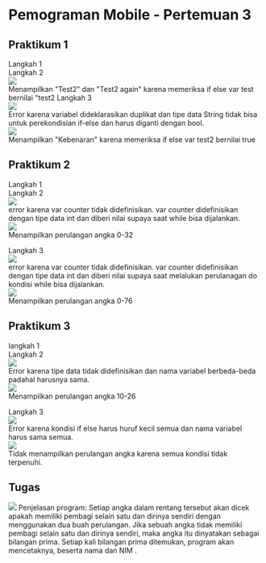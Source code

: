 # Pemograman Mobile - Pertemuan 3  

## Praktikum 1  
Langkah 1  
Langkah 2  
<img src="img/p1-1.png">  
Menampilkan "Test2" dan "Test2 again" karena memeriksa if else var test bernilai "test2
Langkah 3  
<img src="img/p1-2.png">  
Error karena variabel dideklarasikan duplikat dan tipe data String tidak bisa untuk perekondisian if-else dan harus diganti dengan bool.  
<img src="img/p1-3.png">  
Menampilkan "Kebenaran" karena memeriksa if else var test2 bernilai true

## Praktikum 2  
Langkah 1  
Langkah 2  
<img src="img/p2-1.png">  
error karena var counter tidak didefinisikan. var counter didefinisikan dengan tipe data int dan diberi nilai supaya saat while bisa dijalankan.  
<img src="img/p2-2.png">  
Menampilkan perulangan angka 0-32

Langkah 3  
<img src="img/p2-3.png">  
error karena var counter tidak didefinisikan. var counter didefinisikan dengan tipe data int dan diberi nilai supaya saat melalukan perulanagan do kondisi while bisa dijalankan.  
<img src="img/p2-4.png">  
Menampilkan perulangan angka 0-76  


## Praktikum 3  
langkah 1  
Langkah 2  
<img src="img/p3-1.png">  
Error karena tipe data tidak didefinisikan dan nama variabel berbeda-beda padahal harusnya sama.  
<img src="img/p3-2.png">  
Menampilkan perulangan angka 10-26  

Langkah 3  
<img src="img/p3-3.png">  
Error karena kondisi if else harus huruf kecil semua dan nama variabel harus sama semua.  
<img src="img/p3-4.png">  
Tidak menampilkan perulangan angka karena semua kondisi tidak terpenuhi.  


## Tugas  
<img src="img/tugas.png">  
Penjelasan program:  
Setiap angka dalam rentang tersebut akan dicek apakah memiliki pembagi selain satu dan dirinya sendiri dengan menggunakan dua buah perulangan. Jika sebuah angka tidak memiliki pembagi selain satu dan dirinya sendiri, maka angka itu dinyatakan sebagai bilangan prima. Setiap kali bilangan prima ditemukan, program akan mencetaknya, beserta nama dan NIM .